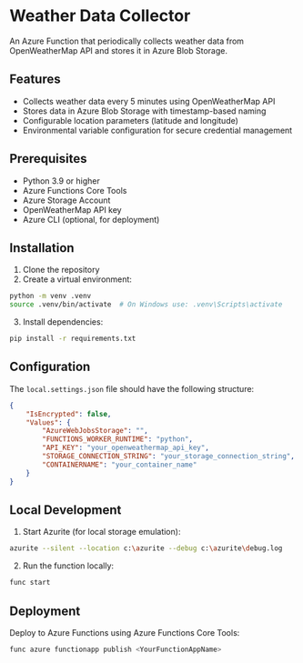 # Weather Data Collector

An Azure Function that periodically collects weather data from OpenWeatherMap API and stores it in Azure Blob Storage.

## Features

- Collects weather data every 5 minutes using OpenWeatherMap API
- Stores data in Azure Blob Storage with timestamp-based naming
- Configurable location parameters (latitude and longitude)
- Environmental variable configuration for secure credential management

## Prerequisites

- Python 3.9 or higher
- Azure Functions Core Tools
- Azure Storage Account
- OpenWeatherMap API key
- Azure CLI (optional, for deployment)

## Installation

1. Clone the repository
2. Create a virtual environment:
```bash
python -m venv .venv
source .venv/bin/activate  # On Windows use: .venv\Scripts\activate
```
3. Install dependencies:
```bash
pip install -r requirements.txt
```

## Configuration

The `local.settings.json` file should have the following structure:

```json
{
    "IsEncrypted": false,
    "Values": {
        "AzureWebJobsStorage": "",
        "FUNCTIONS_WORKER_RUNTIME": "python",
        "API_KEY": "your_openweathermap_api_key",
        "STORAGE_CONNECTION_STRING": "your_storage_connection_string",
        "CONTAINERNAME": "your_container_name"
    }
}
```

## Local Development

1. Start Azurite (for local storage emulation):
```bash
azurite --silent --location c:\azurite --debug c:\azurite\debug.log
```

2. Run the function locally:
```bash
func start
```

## Deployment

Deploy to Azure Functions using Azure Functions Core Tools:

```bash
func azure functionapp publish <YourFunctionAppName>
```
